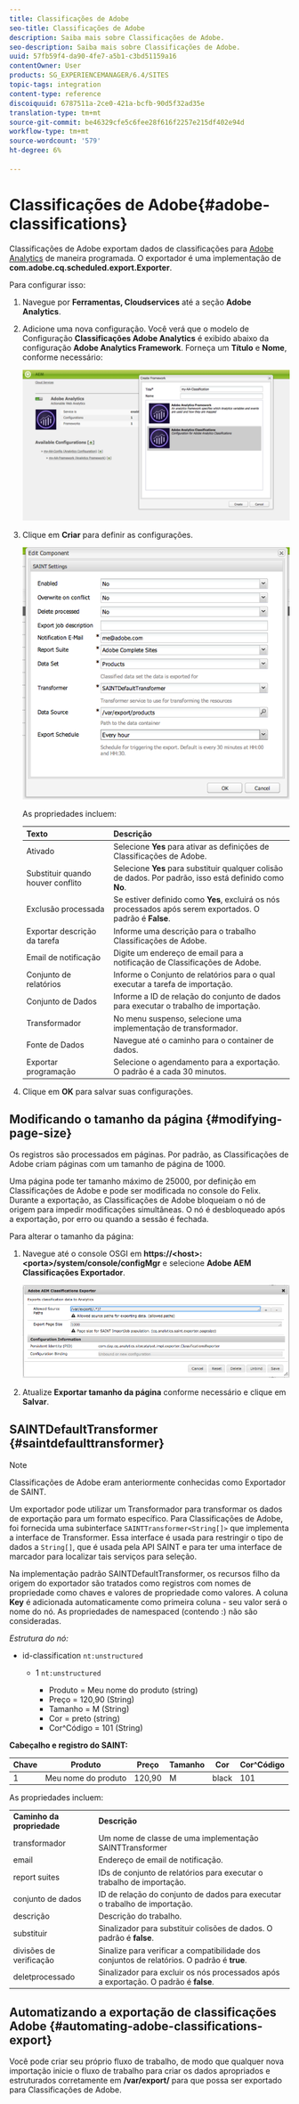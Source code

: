 ```yaml
---
title: Classificações de Adobe
seo-title: Classificações de Adobe
description: Saiba mais sobre Classificações de Adobe.
seo-description: Saiba mais sobre Classificações de Adobe.
uuid: 57fb59f4-da90-4fe7-a5b1-c3bd51159a16
contentOwner: User
products: SG_EXPERIENCEMANAGER/6.4/SITES
topic-tags: integration
content-type: reference
discoiquuid: 6787511a-2ce0-421a-bcfb-90d5f32ad35e
translation-type: tm+mt
source-git-commit: be46329cfe5c6fee28f616f2257e215df402e94d
workflow-type: tm+mt
source-wordcount: '579'
ht-degree: 6%

---
```



# Classificações de Adobe{#adobe-classifications}

Classificações de Adobe exportam dados de classificações para [Adobe Analytics](/help/sites-administering/adobeanalytics.md) de maneira programada. O exportador é uma implementação de **com.adobe.cq.scheduled.export.Exporter**.

Para configurar isso:

1. Navegue por **Ferramentas, Cloudservices** até a seção **Adobe Analytics**.
1. Adicione uma nova configuração. Você verá que o modelo de Configuração **Classificações Adobe Analytics** é exibido abaixo da configuração **Adobe Analytics Framework**. Forneça um **Título** e **Nome**, conforme necessário:

   ![aa-25](assets/aa-25.png)

1. Clique em **Criar** para definir as configurações.

   ![chlimage_1](assets/chlimage_1.png)

   As propriedades incluem:

   | **Texto** | **Descrição** |
   |---|---|
   | Ativado | Selecione **Yes** para ativar as definições de Classificações de Adobe. |
   | Substituir quando houver conflito | Selecione **Yes** para substituir qualquer colisão de dados. Por padrão, isso está definido como **No**. |
   | Exclusão processada | Se estiver definido como **Yes**, excluirá os nós processados após serem exportados. O padrão é **False**. |
   | Exportar descrição da tarefa | Informe uma descrição para o trabalho Classificações de Adobe. |
   | Email de notificação | Digite um endereço de email para a notificação de Classificações de Adobe. |
   | Conjunto de relatórios | Informe o Conjunto de relatórios para o qual executar a tarefa de importação. |
   | Conjunto de Dados | Informe a ID de relação do conjunto de dados para executar o trabalho de importação. |
   | Transformador | No menu suspenso, selecione uma implementação de transformador. |
   | Fonte de Dados | Navegue até o caminho para o container de dados. |
   | Exportar programação | Selecione o agendamento para a exportação. O padrão é a cada 30 minutos. |

1. Clique em **OK** para salvar suas configurações.

## Modificando o tamanho da página {#modifying-page-size}

Os registros são processados em páginas. Por padrão, as Classificações de Adobe criam páginas com um tamanho de página de 1000.

Uma página pode ter tamanho máximo de 25000, por definição em Classificações de Adobe e pode ser modificada no console do Felix. Durante a exportação, as Classificações de Adobe bloqueiam o nó de origem para impedir modificações simultâneas. O nó é desbloqueado após a exportação, por erro ou quando a sessão é fechada.

Para alterar o tamanho da página:

1. Navegue até o console OSGI em **https://&lt;host>:&lt;porta>/system/console/configMgr** e selecione **Adobe AEM Classificações Exportador**.

   ![aa-26](assets/aa-26.png)

1. Atualize **Exportar tamanho da página** conforme necessário e clique em **Salvar**.

## SAINTDefaultTransformer {#saintdefaulttransformer}

>[!NOTE]
>
>Classificações de Adobe eram anteriormente conhecidas como Exportador de SAINT.

Um exportador pode utilizar um Transformador para transformar os dados de exportação para um formato específico. Para Classificações de Adobe, foi fornecida uma subinterface `SAINTTransformer<String[]>` que implementa a interface de Transformer. Essa interface é usada para restringir o tipo de dados a `String[]`, que é usada pela API SAINT e para ter uma interface de marcador para localizar tais serviços para seleção.

Na implementação padrão SAINTDefaultTransformer, os recursos filho da origem do exportador são tratados como registros com nomes de propriedade como chaves e valores de propriedade como valores. A coluna **Key** é adicionada automaticamente como primeira coluna - seu valor será o nome do nó. As propriedades de namespaced (contendo :) não são consideradas.

*Estrutura do nó:*

* id-classification `nt:unstructured`

   * 1 `nt:unstructured`

      * Produto = Meu nome do produto (string)
      * Preço = 120,90 (String)
      * Tamanho = M (String)
      * Cor = preto (string)
      * Cor^Código = 101 (String)

**Cabeçalho e registro do SAINT:**

| **Chave** | **Produto** | **Preço** | **Tamanho** | **Cor** | **Cor^Código** |
|---|---|---|---|---|---|
| 1 | Meu nome do produto | 120,90 | M | black | 101 |

As propriedades incluem:

<table> 
 <tbody> 
  <tr> 
   <td><strong>Caminho da propriedade</strong></td> 
   <td><strong>Descrição</strong></td> 
  </tr> 
  <tr> 
   <td>transformador</td> 
   <td>Um nome de classe de uma implementação SAINTTransformer</td> 
  </tr> 
  <tr> 
   <td>email</td> 
   <td>Endereço de email de notificação.</td> 
  </tr> 
  <tr> 
   <td>report suites</td> 
   <td>IDs de conjunto de relatórios para executar o trabalho de importação. </td> 
  </tr> 
  <tr> 
   <td>conjunto de dados</td> 
   <td>ID de relação do conjunto de dados para executar o trabalho de importação. </td> 
  </tr> 
  <tr> 
   <td>descrição</td> 
   <td>Descrição do trabalho. <br /> </td> 
  </tr> 
  <tr> 
   <td>substituir</td> 
   <td>Sinalizador para substituir colisões de dados. O padrão é <strong>false</strong>.</td> 
  </tr> 
  <tr> 
   <td>divisões de verificação</td> 
   <td>Sinalize para verificar a compatibilidade dos conjuntos de relatórios. O padrão é <strong>true</strong>.</td> 
  </tr> 
  <tr> 
   <td>deletprocessado</td> 
   <td>Sinalizador para excluir os nós processados após a exportação. O padrão é <strong>false</strong>.</td> 
  </tr> 
 </tbody> 
</table>

## Automatizando a exportação de classificações Adobe {#automating-adobe-classifications-export}

Você pode criar seu próprio fluxo de trabalho, de modo que qualquer nova importação inicie o fluxo de trabalho para criar os dados apropriados e estruturados corretamente em **/var/export/** para que possa ser exportado para Classificações de Adobe.
